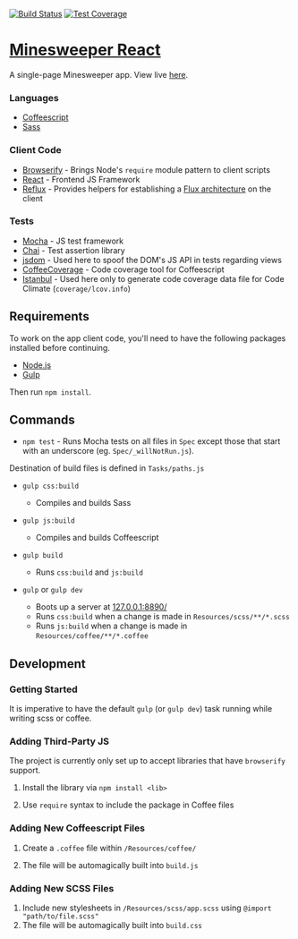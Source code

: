 [![Build Status](https://travis-ci.org/whroman/minesweeper-react.svg?branch=master)](https://travis-ci.org/whroman/minesweeper-react) [![Test Coverage](https://codeclimate.com/github/whroman/minesweeper-react/badges/coverage.svg)](https://codeclimate.com/github/whroman/minesweeper-react/coverage)

# [Minesweeper React](http://whroman.github.io/minesweeper-react/)

A single-page Minesweeper app.
View live [here](http://whroman.github.io/minesweeper-react/).

### Languages

* [Coffeescript](http://coffeescript.org/)
* [Sass](http://sass-lang.com/)

### Client Code

* [Browserify](http://browserify.org/) - Brings Node's `require` module pattern to client scripts
* [React](https://facebook.github.io/react/) - Frontend JS Framework
* [Reflux](https://github.com/spoike/refluxjs) - Provides helpers for establishing a [Flux architecture](https://facebook.github.io/flux/) on the client

### Tests

* [Mocha](http://mochajs.org/) - JS test framework
* [Chai](http://chaijs.com/) - Test assertion library
* [jsdom](https://github.com/tmpvar/jsdom) - Used here to spoof the DOM's JS API in tests regarding views
* [CoffeeCoverage](https://github.com/benbria/coffee-coverage) - Code coverage tool for Coffeescript
* [Istanbul](https://github.com/gotwarlost/istanbul) - Used here only to generate code coverage data file for Code Climate (`coverage/lcov.info`)


## Requirements

To work on the app client code, you'll need to have the following packages installed before continuing.

* [Node.js](http://nodejs.org)
* [Gulp](http://gulpjs.com/)

Then run `npm install`.

## Commands

* `npm test` - Runs Mocha tests on all files in `Spec` except those that start with an underscore (eg. `Spec/_willNotRun.js`).

Destination of build files is defined in `Tasks/paths.js`

* `gulp css:build`
    * Compiles and builds Sass

* `gulp js:build`
    * Compiles and builds Coffeescript

* `gulp build`
    * Runs `css:build` and `js:build`

* `gulp` or `gulp dev`
    * Boots up a server at [127.0.0.1:8890/](http://127.0.0.1:8890/)
    * Runs `css:build` when a change is made in `Resources/scss/**/*.scss`
    * Runs `js:build` when a change is made in `Resources/coffee/**/*.coffee`

## Development

### Getting Started

It is imperative to have the default `gulp` (or `gulp dev`) task running while writing scss or coffee.

### Adding Third-Party JS

The project is currently only set up to accept libraries that have `browserify` support.

1) Install the library via `npm install <lib>`

2) Use `require` syntax to include the package in Coffee files

### Adding New Coffeescript Files

1) Create a `.coffee` file within `/Resources/coffee/`

2) The file will be automagically built into `build.js`

### Adding New SCSS Files

1) Include new stylesheets in `/Resources/scss/app.scss` using `@import "path/to/file.scss"`
2) The file will be automagically built into `build.css`
